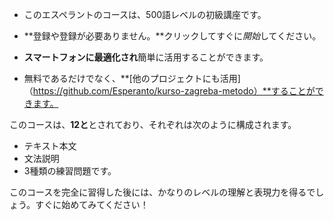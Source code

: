  - このエスペラントのコースは、500語レベルの初級講座です。

 - **登録や登録が必要ありません。**クリックしてすぐに*開始*してください。
 - **スマートフォンに最適化され**簡単に活用することができます。
 - 無料であるだけでなく、**[他のプロジェクトにも活用]（https://github.com/Esperanto/kurso-zagreba-metodo）**することができます。

このコースは、**12と**とされており、それぞれは次のように構成されます。

 - テキスト本文
 - 文法説明
 - 3種類の練習問題です。

このコースを完全に習得した後には、かなりのレベルの理解と表現力を得るでしょう。すぐに始めてみてください！
